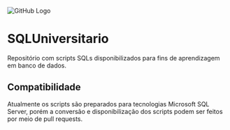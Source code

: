 ![GitHub Logo](https://github.com/rdornel/SQLUniversitario/blob/master/Images/sqluniversitario.png)

# SQLUniversitario

Repositório com scripts SQLs disponibilizados para fins de aprendizagem em banco de dados.

## Compatibilidade

Atualmente os scripts são preparados para tecnologias Microsoft SQL Server, porém a conversão e disponibilização dos scripts podem ser feitos por meio de pull requests. 

